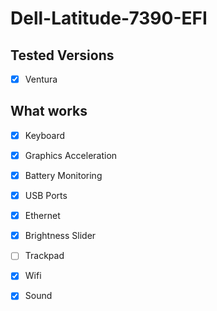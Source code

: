 # Dell-Latitude-7390-EFI

## Tested Versions

- [X] Ventura

## What works

- [X] Keyboard

- [X] Graphics Acceleration

- [X] Battery Monitoring

- [X] USB Ports

- [X] Ethernet

- [X] Brightness Slider

- [ ] Trackpad

- [X] Wifi

- [X] Sound
